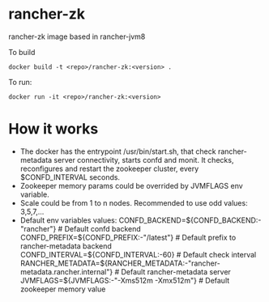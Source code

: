 rancher-zk
============

rancher-zk image based in rancher-jvm8

To build

```
docker build -t <repo>/rancher-zk:<version> .
```

To run:

```
docker run -it <repo>/rancher-zk:<version> 
```

# How it works

* The docker has the entrypoint /usr/bin/start.sh, that check rancher-metadata server connectivity, starts confd and monit. It checks, reconfigures and restart the zookeeper cluster, every $CONFD_INTERVAL seconds.
* Zookeeper memory params could be overrided by JVMFLAGS env variable.
* Scale could be from 1 to n nodes. Recommended to use odd values: 3,5,7,...
* Default env variables values:
CONFD_BACKEND=${CONFD_BACKEND:-"rancher"}       # Default confd backend
CONFD_PREFIX=${CONFD_PREFIX:-"/latest"}     	# Default prefix to rancher-metadata backend
CONFD_INTERVAL=${CONFD_INTERVAL:-60}            # Default check interval
RANCHER_METADATA=${RANCHER_METADATA:-"rancher-metadata.rancher.internal"}   # Default rancher-metadata server
JVMFLAGS=${JVMFLAGS:-"-Xms512m -Xmx512m"}       # Default zookeeper memory value
